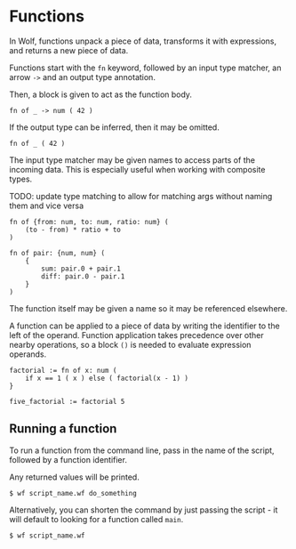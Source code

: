# Functions

In Wolf, functions unpack a piece of data, transforms it with expressions, and
returns a new piece of data.

Functions start with the `fn` keyword, followed by an input type
matcher, an arrow `->` and an output type annotation.

Then, a block is given to act as the function body.

```
fn of _ -> num ( 42 )
```

If the output type can be inferred, then it may be omitted.

```
fn of _ ( 42 )
```

The input type matcher may be given names to access parts of the incoming data.
This is especially useful when working with composite types.

TODO: update type matching to allow for matching args without naming them and vice versa

```
fn of {from: num, to: num, ratio: num} (
	(to - from) * ratio + to
)

fn of pair: {num, num} (
	{
		sum: pair.0 + pair.1
		diff: pair.0 - pair.1
	}
)
```

The function itself may be given a name so it may be referenced elsewhere.

A function can be applied to a piece of data by writing the identifier to the left of the operand.
Function application takes precedence over other nearby operations, so a block `()` is
needed to evaluate expression operands.

```
factorial := fn of x: num (
	if x == 1 ( x ) else ( factorial(x - 1) )
}

five_factorial := factorial 5
```

## Running a function

To run a function from the command line, pass in the name of the
script, followed by a function identifier.

Any returned values will be printed.

```
$ wf script_name.wf do_something
```

Alternatively, you can shorten the command by just passing the script - it will
default to looking for a function called `main`.

```
$ wf script_name.wf
```